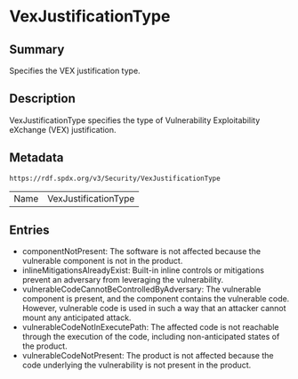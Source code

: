 <!-- Automatically generated by spec-parser v2.0.0 on 2024-01-12T14:00:21.817658+00:00 -->
<!-- SPDX-License-Identifier: Community-Spec-1.0 -->

# VexJustificationType

## Summary

Specifies the VEX justification type.


## Description

VexJustificationType specifies the type of Vulnerability Exploitability eXchange (VEX) justification.


## Metadata

`https://rdf.spdx.org/v3/Security/VexJustificationType`


| | |
|---|---|
| Name | VexJustificationType |




## Entries

- componentNotPresent: The software is not affected because the vulnerable component is not in the product.
- inlineMitigationsAlreadyExist: Built-in inline controls or mitigations prevent an adversary from leveraging the vulnerability.
- vulnerableCodeCannotBeControlledByAdversary: The vulnerable component is present, and the component contains the vulnerable code. However, vulnerable code is used in such a way that an attacker cannot mount any anticipated attack.
- vulnerableCodeNotInExecutePath: The affected code is not reachable through the execution of the code, including non-anticipated states of the product.
- vulnerableCodeNotPresent: The product is not affected because the code underlying the vulnerability is not present in the product.

